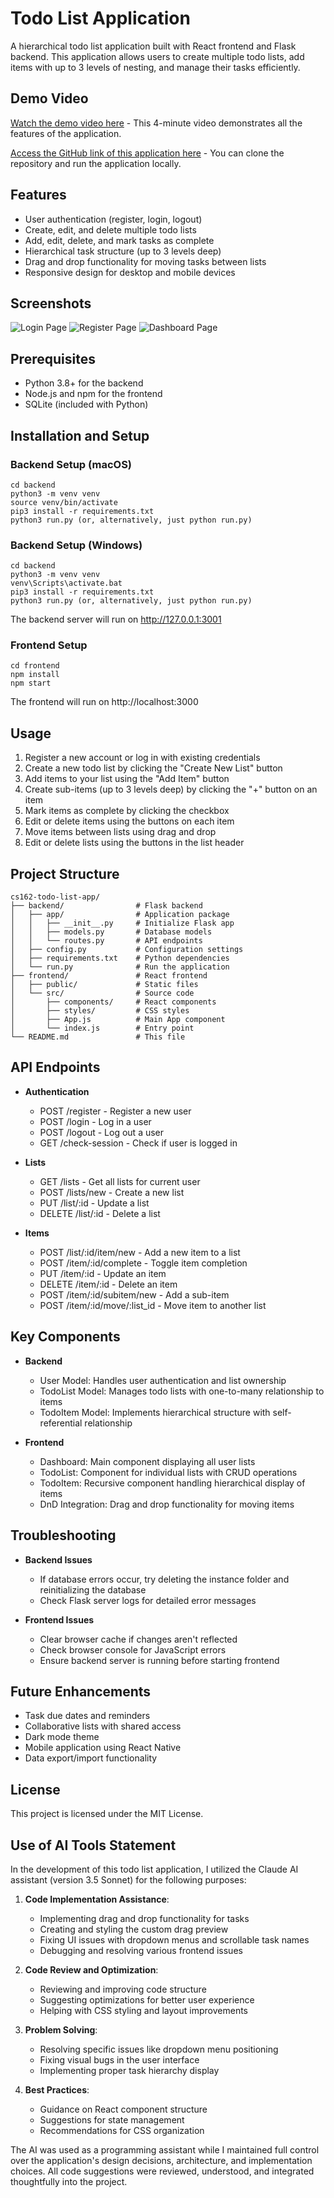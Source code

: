 # Todo List Application

A hierarchical todo list application built with React frontend and Flask backend. This application allows users to create multiple todo lists, add items with up to 3 levels of nesting, and manage their tasks efficiently.

## Demo Video

[Watch the demo video here](https://www.loom.com/share/6c8211d2a14b4c7889b9449e0771df16?sid=996299cb-97d8-498b-b74d-1534b5966796) - This 4-minute video demonstrates all the features of the application.

[Access the GitHub link of this application here](https://github.com/ozcanmiraay/cs162-todo-list-app.git) - You can clone the repository and run the application locally.

## Features

- User authentication (register, login, logout)
- Create, edit, and delete multiple todo lists
- Add, edit, delete, and mark tasks as complete
- Hierarchical task structure (up to 3 levels deep)
- Drag and drop functionality for moving tasks between lists
- Responsive design for desktop and mobile devices

## Screenshots

![Login Page](assets/login_page.png)
![Register Page](assets/register_page.png)
![Dashboard Page](assets/todolist_dashboard_page.png)

## Prerequisites

- Python 3.8+ for the backend
- Node.js and npm for the frontend
- SQLite (included with Python)

## Installation and Setup

### Backend Setup (macOS)

```
cd backend
python3 -m venv venv
source venv/bin/activate
pip3 install -r requirements.txt
python3 run.py (or, alternatively, just python run.py)
```

### Backend Setup (Windows)

```
cd backend
python3 -m venv venv
venv\Scripts\activate.bat
pip3 install -r requirements.txt
python3 run.py (or, alternatively, just python run.py)
```

The backend server will run on http://127.0.0.1:3001

### Frontend Setup

```
cd frontend
npm install
npm start
```

The frontend will run on http://localhost:3000

## Usage

1. Register a new account or log in with existing credentials
2. Create a new todo list by clicking the "Create New List" button
3. Add items to your list using the "Add Item" button
4. Create sub-items (up to 3 levels deep) by clicking the "+" button on an item
5. Mark items as complete by clicking the checkbox
6. Edit or delete items using the buttons on each item
7. Move items between lists using drag and drop
8. Edit or delete lists using the buttons in the list header

## Project Structure

```
cs162-todo-list-app/
├── backend/                # Flask backend
│   ├── app/                # Application package
│   │   ├── __init__.py     # Initialize Flask app
│   │   ├── models.py       # Database models
│   │   └── routes.py       # API endpoints
│   ├── config.py           # Configuration settings
│   ├── requirements.txt    # Python dependencies
│   └── run.py              # Run the application
├── frontend/               # React frontend
│   ├── public/             # Static files
│   └── src/                # Source code
│       ├── components/     # React components
│       ├── styles/         # CSS styles
│       ├── App.js          # Main App component
│       └── index.js        # Entry point
└── README.md               # This file
```

## API Endpoints

- **Authentication**
  - POST /register - Register a new user
  - POST /login - Log in a user
  - POST /logout - Log out a user
  - GET /check-session - Check if user is logged in

- **Lists**
  - GET /lists - Get all lists for current user
  - POST /lists/new - Create a new list
  - PUT /list/:id - Update a list
  - DELETE /list/:id - Delete a list

- **Items**
  - POST /list/:id/item/new - Add a new item to a list
  - POST /item/:id/complete - Toggle item completion
  - PUT /item/:id - Update an item
  - DELETE /item/:id - Delete an item
  - POST /item/:id/subitem/new - Add a sub-item
  - POST /item/:id/move/:list_id - Move item to another list

## Key Components

- **Backend**
  - User Model: Handles user authentication and list ownership
  - TodoList Model: Manages todo lists with one-to-many relationship to items
  - TodoItem Model: Implements hierarchical structure with self-referential relationship

- **Frontend**
  - Dashboard: Main component displaying all user lists
  - TodoList: Component for individual lists with CRUD operations
  - TodoItem: Recursive component handling hierarchical display of items
  - DnD Integration: Drag and drop functionality for moving items

## Troubleshooting

- **Backend Issues**
  - If database errors occur, try deleting the instance folder and reinitializing the database
  - Check Flask server logs for detailed error messages

- **Frontend Issues**
  - Clear browser cache if changes aren't reflected
  - Check browser console for JavaScript errors
  - Ensure backend server is running before starting frontend

## Future Enhancements

- Task due dates and reminders
- Collaborative lists with shared access
- Dark mode theme
- Mobile application using React Native
- Data export/import functionality

## License

This project is licensed under the MIT License.

## Use of AI Tools Statement

In the development of this todo list application, I utilized the Claude AI assistant (version 3.5 Sonnet) for the following purposes:

1. **Code Implementation Assistance**:
   - Implementing drag and drop functionality for tasks
   - Creating and styling the custom drag preview
   - Fixing UI issues with dropdown menus and scrollable task names
   - Debugging and resolving various frontend issues

2. **Code Review and Optimization**:
   - Reviewing and improving code structure
   - Suggesting optimizations for better user experience
   - Helping with CSS styling and layout improvements

3. **Problem Solving**:
   - Resolving specific issues like dropdown menu positioning
   - Fixing visual bugs in the user interface
   - Implementing proper task hierarchy display

4. **Best Practices**:
   - Guidance on React component structure
   - Suggestions for state management
   - Recommendations for CSS organization

The AI was used as a programming assistant while I maintained full control over the application's design decisions, architecture, and implementation choices. All code suggestions were reviewed, understood, and integrated thoughtfully into the project. 
